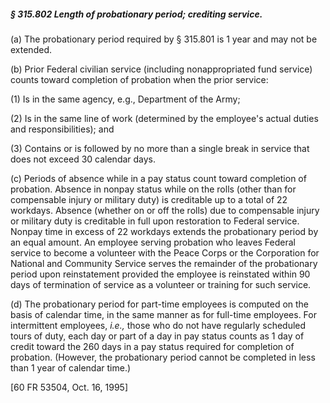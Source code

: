 ##### § 315.802 Length of probationary period; crediting service. #####

(a) The probationary period required by § 315.801 is 1 year and may not be extended.

(b) Prior Federal civilian service (including nonappropriated fund service) counts toward completion of probation when the prior service:

(1) Is in the same agency, e.g., Department of the Army;

(2) Is in the same line of work (determined by the employee's actual duties and responsibilities); and

(3) Contains or is followed by no more than a single break in service that does not exceed 30 calendar days.

(c) Periods of absence while in a pay status count toward completion of probation. Absence in nonpay status while on the rolls (other than for compensable injury or military duty) is creditable up to a total of 22 workdays. Absence (whether on or off the rolls) due to compensable injury or military duty is creditable in full upon restoration to Federal service. Nonpay time in excess of 22 workdays extends the probationary period by an equal amount. An employee serving probation who leaves Federal service to become a volunteer with the Peace Corps or the Corporation for National and Community Service serves the remainder of the probationary period upon reinstatement provided the employee is reinstated within 90 days of termination of service as a volunteer or training for such service.

(d) The probationary period for part-time employees is computed on the basis of calendar time, in the same manner as for full-time employees. For intermittent employees, *i.e.,* those who do not have regularly scheduled tours of duty, each day or part of a day in pay status counts as 1 day of credit toward the 260 days in a pay status required for completion of probation. (However, the probationary period cannot be completed in less than 1 year of calendar time.)

[60 FR 53504, Oct. 16, 1995]